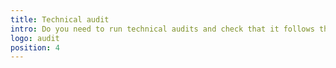 ```yaml
---
title: Technical audit
intro: Do you need to run technical audits and check that it follows the best practices and conventions?
logo: audit
position: 4
---
```

